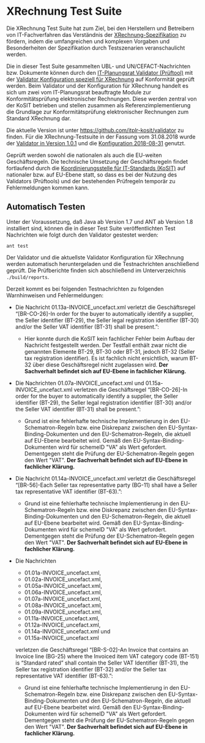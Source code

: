 # XRechnung Test Suite

Die XRechnung Test Suite hat zum Ziel, bei den Herstellern und Betreibern von IT-Fachverfahren
das Verständnis der [XRechnung-Spezifikation](https://www.xoev.de/de/xrechnung) zu fördern, indem die umfangreichen und komplexen
Vorgaben und Besonderheiten der Spezifikation durch Testszenarien veranschaulicht werden.

Die in dieser Test Suite gesammelten UBL- und UN/CEFACT-Nachrichten bzw. Dokumente können durch den [IT-Planungsrat Validator (Prüftool)](https://github.com/itplr-kosit/validator) mit der [Validator Konfiguration speziell für XRechnung](https://github.com/itplr-kosit/validator-configuration-xrechnung) auf Konformität geprüft werden. Beim Validator und der Konfiguration für XRechnung handelt es sich um zwei vom IT-Planungsrat beauftragte Module zur Konformitätsprüfung elektronischer Rechnungen. Diese werden zentral von der KoSIT betrieben und stellen zusammen als Referenzimplementierung die Grundlage zur Konformitätsprüfung elektronischer Rechnungen zum Standard XRechnung dar.

Die aktuelle Version ist unter <https://github.com/itplr-kosit/validator> zu finden. Für die XRechnung-Testsuite in der Fassung vom 31.08.2018 wurde der [Validator in Version 1.0.1](https://github.com/itplr-kosit/validator/releases/tag/validationtool-1_0_1) und die [Konfiguration 2018-08-31](https://github.com/itplr-kosit/validator-configuration-xrechnung/releases/tag/release-2018-08-31) genutzt.

Geprüft werden sowohl die nationalen als auch die EU-weiten Geschäftsregeln. Die technische Umsetzung der Geschäftsregeln findet fortlaufend durch die [Koordinierungsstelle für IT-Standards (KoSIT)](https://www.xoev.de/) auf nationaler bzw. auf EU-Ebene statt, so dass es bei der Nutzung des Validators (Prüftools) und der bestehenden Prüfregeln temporär zu Fehlermeldungen kommen kann.

## Automatisch Testen

Unter der Voraussetzung, daß Java ab Version 1.7 und ANT ab Version 1.8 installiert sind, können die in dieser Test Suite veröffentlichten Test Nachrichten wie folgt durch den Validator gestestet werden:

```shell
ant test
```

Der Validator und die aktuellste Validator Konfiguration für XRechnung werden automatisch heruntergeladen und die Testnachrichten anschließend geprüft.
Die Prüfberichte finden sich abschließend im Unterverzeichnis `./build/reports`.

Derzeit kommt es bei folgenden Testnachrichten zu folgenden Warnhinweisen und Fehlermeldungen:

* Die Nachricht 01.13a-INVOICE_uncefact.xml verletzt die Geschäftsregel “[BR-CO-26]-In order for the buyer to automatically identify a supplier, the Seller identifier (BT-29), the Seller legal registration identifier (BT-30) and/or the Seller VAT identifier (BT-31) shall be present.”:

  * Hier konnte durch die KoSIT kein fachlicher Fehler beim Aufbau der Nachricht festgestellt werden. Der Testfall enthält zwar nicht die genannten Elemente BT-29, BT-30 oder BT-31, jedoch BT-32 (Seller tax registration identifier). Es ist fachlich nicht ersichtlich, warum BT-32 über diese Geschäftsregel nicht zugelassen wird. **Der Sachverhalt befindet sich auf EU-Ebene in fachlicher Klärung.**

* Die Nachrichten 01.07a-INVOICE_uncefact.xml und 01.15a-INVOICE_uncefact.xml verletzen die Geschäftsregel “[BR-CO-26]-In order for the buyer to automatically identify a supplier, the Seller identifier (BT-29), the Seller legal registration identifier (BT-30) and/or the Seller VAT identifier (BT-31) shall be present.”:

  * Grund ist eine fehlerhafte technische Implementierung in den EU-Schematron-Regeln bzw. eine Diskrepanz zwischen den EU-Syntax-Binding-Dokumenten und den EU-Schematron-Regeln, die aktuell auf EU-Ebene bearbeitet wird. Gemäß den EU-Syntax-Binding-Dokumenten wird für schemeID "VA" als Wert gefordert. Dementgegen steht die Prüfung der EU-Schematron-Regeln gegen den Wert "VAT". **Der Sachverhalt befindet sich auf EU-Ebene in fachlicher Klärung.**

* Die Nachricht 01.14a-INVOICE_uncefact.xml verletzt die Geschäftsregel “[BR-56]-Each Seller tax representative party (BG-11) shall have a Seller tax representative VAT identifier (BT-63).”:

  * Grund ist eine fehlerhafte technische Implementierung in den EU-Schematron-Regeln bzw. eine Diskrepanz zwischen den EU-Syntax-Binding-Dokumenten und den EU-Schematron-Regeln, die aktuell auf EU-Ebene bearbeitet wird. Gemäß den EU-Syntax-Binding-Dokumenten wird für schemeID "VA" als Wert gefordert. Dementgegen steht die Prüfung der EU-Schematron-Regeln gegen den Wert "VAT". **Der Sachverhalt befindet sich auf EU-Ebene in fachlicher Klärung.**

* Die Nachrichten

  * 01.01a-INVOICE_uncefact.xml,
  * 01.02a-INVOICE_uncefact.xml,
  * 01.05a-INVOICE_uncefact.xml,
  * 01.06a-INVOICE_uncefact.xml,
  * 01.07a-INVOICE_uncefact.xml,
  * 01.08a-INVOICE_uncefact.xml,
  * 01.09a-INVOICE_uncefact.xml,
  * 01.11a-INVOICE_uncefact.xml,
  * 01.12a-INVOICE_uncefact.xml,
  * 01.14a-INVOICE_uncefact.xml und
  * 01.15a-INVOICE_uncefact.xml

  verletzen die Geschäftsregel “[BR-S-02]-An Invoice that contains an Invoice line (BG-25) where the Invoiced item VAT category code (BT-151) is “Standard rated” shall contain the Seller VAT Identifier (BT-31), the Seller tax registration identifier (BT-32) and/or the Seller tax representative VAT identifier (BT-63).”:

  * Grund ist eine fehlerhafte technische Implementierung in den EU-Schematron-Regeln bzw. eine Diskrepanz zwischen den EU-Syntax-Binding-Dokumenten und den EU-Schematron-Regeln, die aktuell auf EU-Ebene bearbeitet wird. Gemäß den EU-Syntax-Binding-Dokumenten wird für schemeID "VA" als Wert gefordert. Dementgegen steht die Prüfung der EU-Schematron-Regeln gegen den Wert "VAT". **Der Sachverhalt befindet sich auf EU-Ebene in fachlicher Klärung.**
